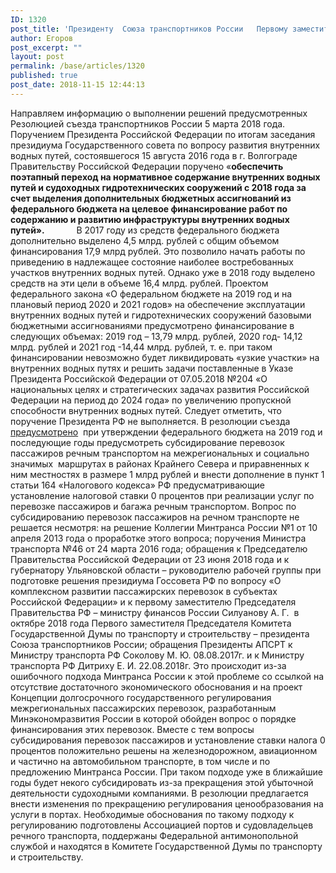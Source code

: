 ```yaml
---
ID: 1320
post_title: 'Президенту  Союза транспортников России   Первому заместителю Председателя  Комитета по транспорту и строительству   Государственной Думы   Ефимову В.Б.'
author: Егоров
post_excerpt: ""
layout: post
permalink: /base/articles/1320
published: true
post_date: 2018-11-15 12:44:13
---
```

Направляем информацию о выполнении решений предусмотренных Резолюцией съезда транспортников России 5 марта 2018 года.
Поручением Президента Российской Федерации по итогам заседания президиума Государственного совета по вопросу развития внутренних водных путей, состоявшегося 15 августа 2016 года в г. Волгограде Правительству Российской Федерации поручено «<strong>обеспечить поэтапный переход на нормативное содержание внутренних водных путей и судоходных гидротехнических сооружений с 2018 года за счет выделения дополнительных бюджетных ассигнований из федерального бюджета на целевое финансирование работ по содержанию и развитию инфраструктуры внутренних водных путей».</strong>
<strong> </strong>           В 2017 году из средств федерального бюджета дополнительно выделено 4,5 млрд. рублей с общим объемом финансирования 17,9 млрд рублей. Это позволило начать работы по приведению в надлежащее состояние наиболее востребованных участков внутренних водных путей. Однако уже в 2018 году выделено средств на эти цели в объеме 16,4 млрд. рублей. Проектом федерального закона «О федеральном бюджете на 2019 год и на плановый период 2020 и 2021 годов» на обеспечение эксплуатации внутренних водных путей и гидротехнических сооружений базовыми бюджетными ассигнованиями предусмотрено финансирование в следующих объемах: 2019 год – 13,79 млрд. рублей, 2020 год- 14,12 млрд. рублей и 2021 год -14,44 млрд. рублей, т. е. при таком финансировании невозможно будет ликвидировать «узкие участки» на внутренних водных путях и решить задачи поставленные в Указе Президента Российской Федерации от 07.05.2018 №204 «О национальных целях и стратегических задачах развития Российской Федерации на период до 2024 года» по увеличению пропускной способности внутренних водных путей. Следует отметить, что поручение Президента РФ не выполняется.
В резолюции съезда<u> предусмотрено</u>  при утверждении федерального бюджета на 2019 год и последующие годы предусмотреть субсидирование перевозок пассажиров речным транспортом на межрегиональных и социально значимых  маршрутах в районах Крайнего Севера и приравненных к ним местностях в размере 1 млрд рублей и внести дополнение в пункт 1 статьи 164 «Налогового кодекса» РФ предусматривающие установление налоговой ставки 0 процентов при реализации услуг по перевозке пассажиров и багажа речным транспортом. Вопрос по субсидированию перевозок пассажиров на речном транспорте не решается несмотря: на решение Коллегии Минтранса России №1 от 10 апреля 2013 года о проработке этого вопроса; поручения Министра транспорта №46 от 24 марта 2016 года; обращения к Председателю Правительства Российской Федерации от 23 июня 2018 года и к губернатору Ульяновской области – руководителю рабочей группы при подготовке решения президиума Госсовета РФ по вопросу «О комплексном развитии пассажирских перевозок в субъектах Российской Федерации» и к первому заместителю Председателя Правительства РФ – министру финансов России Силуанову А. Г.  в октябре 2018 года Первого заместителя Председателя Комитета Государственной Думы по транспорту и строительству – президента Союза транспортников России; обращения Президенты АПСРТ к Министру транспорта РФ Соколову М. Ю. 08.08.2017г. и к Министру транспорта РФ Дитриху Е. И. 22.08.2018г.
Это происходит из-за ошибочного подхода Минтранса России к этой проблеме со ссылкой на отсутствие достаточного экономического обоснования и на проект Концепции долгосрочного государственного регулирования межрегиональных пассажирских перевозок, разработанным Минэкономразвития России в которой обойден вопрос о порядке финансирования этих перевозок.
Вместе с тем вопросы субсидирования перевозок пассажиров и установление ставки налога 0 процентов положительно решены на железнодорожном, авиационном  и частично на автомобильном транспорте, в том числе и по предложению Минтранса России. При таком подходе уже в ближайшие годы будет некого субсидировать из-за прекращения этой убыточной деятельности судоходными компаниями.
В резолюции предлагается внести изменения по прекращению регулирования ценообразования на услуги в портах. Необходимые обоснования по такому подходу к регулированию подготовлены Ассоциацией портов и судовладельцев речного транспорта, поддержаны Федеральной антимонопольной службой и находятся в Комитете Государственной Думы по транспорту и строительству.